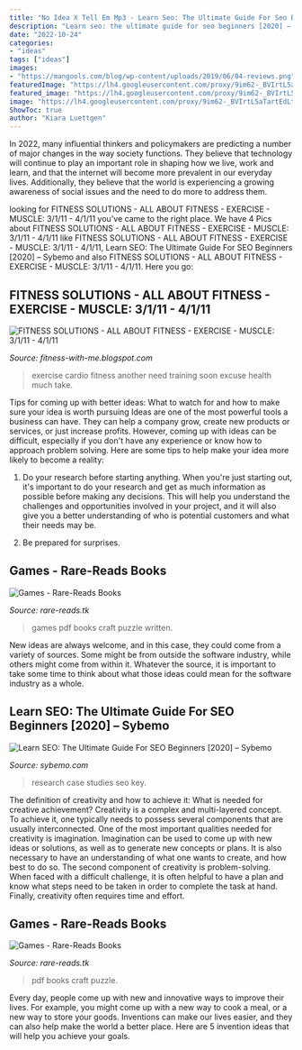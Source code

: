 ```yaml
---
title: "No Idea X Tell Em Mp3 - Learn Seo: The Ultimate Guide For Seo Beginners [2020] – Sybemo"
description: "Learn seo: the ultimate guide for seo beginners [2020] – sybemo"
date: "2022-10-24"
categories:
- "ideas"
tags: ["ideas"]
images:
- "https://mangools.com/blog/wp-content/uploads/2019/06/04-reviews.png"
featuredImage: "https://lh4.googleusercontent.com/proxy/9im62-_BVIrtL5aTartEdLtzVrhfNB124TFC7139kvfGtJdkcNiK2yWLaeULku0b3OO7Uewzre9HSsEmKDp4vVVVLJDaFc1PLy5XBAguZvBEJq6pm0fUbwC-v0pWKzh5F_7ZkB-DZ2eGpbuayV6I=s0-d"
featured_image: "https://lh4.googleusercontent.com/proxy/9im62-_BVIrtL5aTartEdLtzVrhfNB124TFC7139kvfGtJdkcNiK2yWLaeULku0b3OO7Uewzre9HSsEmKDp4vVVVLJDaFc1PLy5XBAguZvBEJq6pm0fUbwC-v0pWKzh5F_7ZkB-DZ2eGpbuayV6I=s0-d"
image: "https://lh4.googleusercontent.com/proxy/9im62-_BVIrtL5aTartEdLtzVrhfNB124TFC7139kvfGtJdkcNiK2yWLaeULku0b3OO7Uewzre9HSsEmKDp4vVVVLJDaFc1PLy5XBAguZvBEJq6pm0fUbwC-v0pWKzh5F_7ZkB-DZ2eGpbuayV6I=s0-d"
ShowToc: true
author: "Kiara Luettgen"
---
```



In 2022, many influential thinkers and policymakers are predicting a number of major changes in the way society functions. They believe that technology will continue to play an important role in shaping how we live, work and learn, and that the internet will become more prevalent in our everyday lives. Additionally, they believe that the world is experiencing a growing awareness of social issues and the need to do more to address them.

	

		
looking for FITNESS SOLUTIONS - ALL ABOUT FITNESS - EXERCISE - MUSCLE: 3/1/11 - 4/1/11 you've came to the right place. We have 4 Pics about FITNESS SOLUTIONS - ALL ABOUT FITNESS - EXERCISE - MUSCLE: 3/1/11 - 4/1/11 like FITNESS SOLUTIONS - ALL ABOUT FITNESS - EXERCISE - MUSCLE: 3/1/11 - 4/1/11, Learn SEO: The Ultimate Guide For SEO Beginners [2020] – Sybemo and also FITNESS SOLUTIONS - ALL ABOUT FITNESS - EXERCISE - MUSCLE: 3/1/11 - 4/1/11. Here you go:
		
    
## FITNESS SOLUTIONS - ALL ABOUT FITNESS - EXERCISE - MUSCLE: 3/1/11 - 4/1/11

<img loading=lazy src="https://lh4.googleusercontent.com/proxy/9im62-_BVIrtL5aTartEdLtzVrhfNB124TFC7139kvfGtJdkcNiK2yWLaeULku0b3OO7Uewzre9HSsEmKDp4vVVVLJDaFc1PLy5XBAguZvBEJq6pm0fUbwC-v0pWKzh5F_7ZkB-DZ2eGpbuayV6I=s0-d" onerror="this.onerror=null;this.src='https://tse1.mm.bing.net/th?id=OIP.7YBsPkNqDu5YVMSOT4fjAgAAAA&amp;pid=15.1';" alt="FITNESS SOLUTIONS - ALL ABOUT FITNESS - EXERCISE - MUSCLE: 3/1/11 - 4/1/11">

_Source: fitness-with-me.blogspot.com_

>exercise cardio fitness another need training soon excuse health much take. 

	

Tips for coming up with better ideas: What to watch for and how to make sure your idea is worth pursuing
Ideas are one of the most powerful tools a business can have. They can help a company grow, create new products or services, or just increase profits. However, coming up with ideas can be difficult, especially if you don't have any experience or know how to approach problem solving. Here are some tips to help make your idea more likely to become a reality:
1. Do your research before starting anything. When you're just starting out, it's important to do your research and get as much information as possible before making any decisions. This will help you understand the challenges and opportunities involved in your project, and it will also give you a better understanding of who is potential customers and what their needs may be.

2. Be prepared for surprises.

    
## Games - Rare-Reads Books

<img loading=lazy src="https://images-na.ssl-images-amazon.com/images/I/51seSxKAACL._SX343_BO1,204,203,200_.jpg" onerror="this.onerror=null;this.src='https://tse4.mm.bing.net/th?id=OIP.b59LVXyh9rrSwsBg-miJgwAAAA&amp;pid=15.1';" alt="Games - Rare-Reads Books">

_Source: rare-reads.tk_

>games pdf books craft puzzle written. 

	

New ideas are always welcome, and in this case, they could come from a variety of sources. Some might be from outside the software industry, while others might come from within it. Whatever the source, it is important to take some time to think about what those ideas could mean for the software industry as a whole.

    
## Learn SEO: The Ultimate Guide For SEO Beginners [2020] – Sybemo

<img loading=lazy src="https://mangools.com/blog/wp-content/uploads/2019/06/04-reviews.png" onerror="this.onerror=null;this.src='https://tse3.mm.bing.net/th?id=OIP._G3Tt8YxGK1GNOpSuNLpXQHaEx&amp;pid=15.1';" alt="Learn SEO: The Ultimate Guide For SEO Beginners [2020] – Sybemo">

_Source: sybemo.com_

>research case studies seo key. 

	

The definition of creativity and how to achieve it: What is needed for creative achievement?
Creativity is a complex and multi-layered concept. To achieve it, one typically needs to possess several components that are usually interconnected. One of the most important qualities needed for creativity is imagination. Imagination can be used to come up with new ideas or solutions, as well as to generate new concepts or plans. It is also necessary to have an understanding of what one wants to create, and how best to do so. The second component of creativity is problem-solving. When faced with a difficult challenge, it is often helpful to have a plan and know what steps need to be taken in order to complete the task at hand. Finally, creativity often requires time and effort.

    
## Games - Rare-Reads Books

<img loading=lazy src="https://images-na.ssl-images-amazon.com/images/I/5152pVeUYmL._SX315_BO1,204,203,200_.jpg" onerror="this.onerror=null;this.src='https://tse3.mm.bing.net/th?id=OIP.uOKs1G5OnUeVsQo_epe5EwAAAA&amp;pid=15.1';" alt="Games - Rare-Reads Books">

_Source: rare-reads.tk_

>pdf books craft puzzle. 

	

Every day, people come up with new and innovative ways to improve their lives. For example, you might come up with a new way to cook a meal, or a new way to store your goods. Inventions can make our lives easier, and they can also help make the world a better place. Here are 5 invention ideas that will help you achieve your goals.

